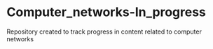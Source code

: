 # Computer_networks-In_progress
Repository created to track progress in content related to computer networks

